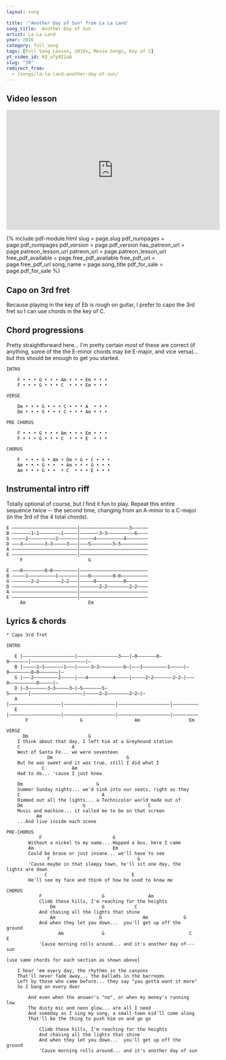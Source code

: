 ```yaml
---
layout: song

title: '"Another Day of Sun" from La La Land'
song_title:  Another Day of Sun
artist: La La Land
year: 2016
category: full_song
tags: [Full Song Lesson, 2010s, Movie Songs, Key of C]
yt_video_id: KQ_ufy9I2aA
slug: "39"
redirect_from:
  - /songs/la-la-land-another-day-of-sun/
---
```


## Video lesson

<iframe width="560" height="315" src="https://www.youtube.com/embed/KQ_ufy9I2aA?showinfo=0" frameborder="0" allowfullscreen></iframe>

{% include pdf-module.html slug = page.slug pdf_numpages = page.pdf_numpages pdf_version = page.pdf_version has_patreon_url = page.patreon_lesson_url patreon_url = page.patreon_lesson_url free_pdf_available = page.free_pdf_available free_pdf_url = page.free_pdf_url song_name = page.song_title pdf_for_sale = page.pdf_for_sale %}


## Capo on 3rd fret

Because playing in the key of Eb is rough on guitar, I prefer to capo the 3rd fret so I can use chords in the key of C.

## Chord progressions

Pretty straightforward here... I'm pretty certain _most_ of these are correct (if anything, some of the the E-minor chords may be E-major, and vice versa)... but this should be enough to get you started.

    INTRO

    	F • • • G • • • Am • • • Em • • •
    	F • • • G • • • C  • • • Em • • •

    VERSE

    	Dm • • • G • • • C • • • A  • • •
    	Dm • • • G • • • C • • • Am • • •

    PRE CHORUS

    	F • • • G • • • Am • • • Em • • • 
    	F • • • G • • • C  • • • E  • • • 

    CHORUS

    	F  • • • G • Am • Dm • G • C • • •
    	Am • • • G • •  • Am • • • G • • •
    	Am • • • G • •  • C  • • • E • • •


## Instrumental intro riff

Totally optional of course, but I find it fun to play. Repeat this entire sequence twice -- the second time, changing from an A-minor to a C-major (in the 3rd of the 4 total chords).

    E ––––––––––––––––––––––––|––––––––––––––––––3––––––
    B –––––––1–1––––––––1–––––|–––––––3–3––––––––––6––––
    G –––––2––––––––––2–––––––|–––––4––––––––––4––––––––
    D –––3––––––––3–3–––––3–––|–––5––––––––5–5––––––––––
    A ––––––––––––––––––––––––|–––––––––––––––––––––––––
    E ––––––––––––––––––––––––|–––––––––––––––––––––––––
         F                        G

    E –––0––––––––0–0–––––––––|–––––––––––––––––––––––––
    B –––––1––––––––––1–––––––|–––0––––––––0–0––––––––––
    G –––––––2–2––––––––2–2–––|–––––0––––––––––0––––––––
    D ––––––––––––––––––––––––|–––––––2–2––––––––2–2––––
    A ––––––––––––––––––––––––|–––––––––––––––––––––––––
    E ––––––––––––––––––––––––|–––––––––––––––––––––––––
         Am                       Em

## Lyrics & chords

    * Capo 3rd fret

    INTRO

       E |–––––––––––––––––––|–––––––––––––––3–––|–0–––––––0–0–––––––|––––––––––––––––––––|–
       B |–––––1–1–––––––1–––|–––––3–3–––––––––6–|–––1–––––––––1–––––|–0––––––––0–0–––––––|–
       G |–––2–––––––––2–––––|–––4–––––––––4–––––|–––––2–2–––––––2–2–|–––0––––––––––0–––––|–
       D |–3–––––––3–3–––––3–|–5–––––––5–5–––––––|–––––––––––––––––––|–––––2–2––––––––2–2–|–
       A |–––––––––––––––––––|–––––––––––––––––––|–––––––––––––––––––|––––––––––––––––––––|–
       E |–––––––––––––––––––|–––––––––––––––––––|–––––––––––––––––––|––––––––––––––––––––|–
           F                   G                   Am                  Em                     

    VERSE
          Dm                      G
        I think about that day, I left him at a Greyhound station
        C                   A
        West of Santa Fé... we were seventeen
                   Dm                           G
        But he was sweet and it was true, still I did what I
                 C          Am
        Had to do... 'cause I just knew

        Dm                           G
        Summer Sunday nights... we'd sink into our seats, right as they
        C                              A
        Dimmed out all the lights... a Technicolor world made out of
        Dm                      G                       C
        Music and machine... it called me to be on that screen
               Am
        ...And live inside each scene

    PRE-CHORUS
                F                          G
            Without a nickel to my name... Hopped a bus, here I came
            Am                             Em
            Could be brave or just insane... we'll have to see
                   F                                G
            'Cause maybe in that sleepy town, he'll sit one day, the lights are down
                  C                               E
            He'll see my face and think of how he used to know me

    CHORUS
                F                      G                Am
                Climb these hills, I'm reaching for the heights
                    Dm                 G           C
                And chasing all the lights that shine
                    Am                G               Am             G
                And when they let you down...  you'll get up off the ground
                       Am              G                               C         E
                'Cause morning rolls around... and it's another day of--- sun

    [use same chords for each section as shown above]

        I hear 'em every day, the rhythms in the canyons
        That'll never fade away... the ballads in the barrooms
        Left by those who came before... they say "you gotta want it more"
        So I bang on every door

            And even when the answer's "no", or when my money's running low
            The dusty mic and neon glow... are all I need
            And someday as I sing my song, a small-town kid'll come along
            That'll be the thing to push him on and go go

                Climb these hills, I'm reaching for the heights
                And chasing all the lights that shine
                And when they let you down...  you'll get up off the ground
                'Cause morning rolls around... and it's another day of sun
